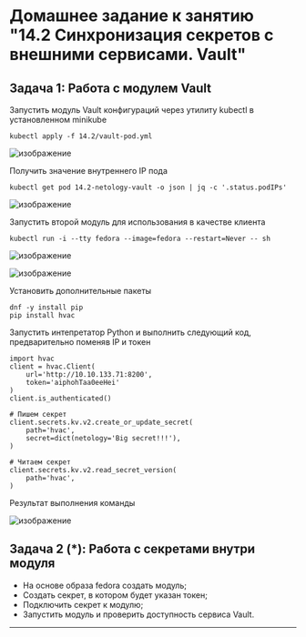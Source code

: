 # Домашнее задание к занятию "14.2 Синхронизация секретов с внешними сервисами. Vault"

## Задача 1: Работа с модулем Vault

Запустить модуль Vault конфигураций через утилиту kubectl в установленном minikube

```
kubectl apply -f 14.2/vault-pod.yml
```

![изображение](https://user-images.githubusercontent.com/87299405/182636465-fac5427f-76f5-44e4-a0e4-c6922921bf9f.png)
    

Получить значение внутреннего IP пода

```
kubectl get pod 14.2-netology-vault -o json | jq -c '.status.podIPs'
```

![изображение](https://user-images.githubusercontent.com/87299405/182635565-02cf332e-115f-4248-8bd6-0d7996240ec9.png)
   

Запустить второй модуль для использования в качестве клиента

```
kubectl run -i --tty fedora --image=fedora --restart=Never -- sh
```
   
![изображение](https://user-images.githubusercontent.com/87299405/182636580-69adc861-fb9a-4bef-aeee-3a5c62158f38.png)
    
![изображение](https://user-images.githubusercontent.com/87299405/182637622-0056d8f7-53ec-47e5-8e78-b5febce33789.png)
    

Установить дополнительные пакеты

```
dnf -y install pip
pip install hvac
```

Запустить интепретатор Python и выполнить следующий код, предварительно
поменяв IP и токен

```
import hvac
client = hvac.Client(
    url='http://10.10.133.71:8200',
    token='aiphohTaa0eeHei'
)
client.is_authenticated()

# Пишем секрет
client.secrets.kv.v2.create_or_update_secret(
    path='hvac',
    secret=dict(netology='Big secret!!!'),
)

# Читаем секрет
client.secrets.kv.v2.read_secret_version(
    path='hvac',
)
```
Результат выполнения команды   

![изображение](https://user-images.githubusercontent.com/87299405/182766302-a99baef5-7f51-4d7e-a44e-f90967bff050.png)
   

## Задача 2 (*): Работа с секретами внутри модуля

* На основе образа fedora создать модуль;
* Создать секрет, в котором будет указан токен;
* Подключить секрет к модулю;
* Запустить модуль и проверить доступность сервиса Vault.

---
